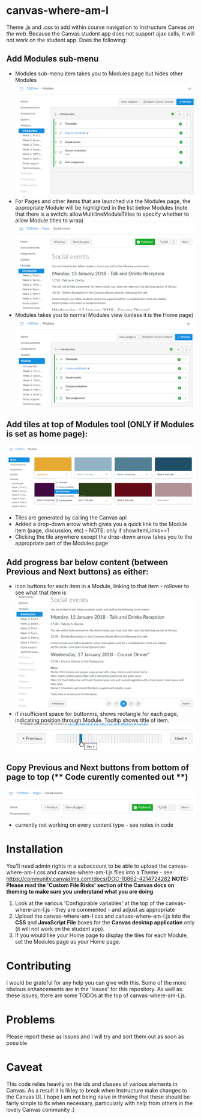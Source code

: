 # canvas-where-am-I
Theme .js and .css to add within course navigation to Instructure Canvas *on the web*. Because the Canvas student app does not support ajax calls, it will not work on the student app. Does the following:

## Add Modules sub-menu
* Modules sub-menu item takes you to Modules page but hides other Modules
![Clicking on Module in menu shows only that Module](./readme-images/sub-menu-shows-only-selected-module.png)
* For Pages and other items that are launched via the Modules page, the appropriate Module will be highlighted in the list below Modules (note that there is a switch: allowMultilineModuleTitles to specify whether to allow Module titles to wrap)
![See containing Module](./readme-images/sub-menu-shows-module-containing-page.png)
* Modules takes you to normal Modules view (unless it is the Home page)
![Modules works as normal](./readme-images/modules-shows-normal-modules.png)

## Add tiles at top of Modules tool (ONLY if Modules is set as home page):
![Autogenerated tiles for home page](./readme-images/autogenerated-module-tiles-and-navigation.png)
* Tiles are generated by calling the Canvas api
* Added a drop-down arrow which gives you a quick link to the Module item (page, discussion, etc) - NOTE: only if showItemLinks==1
* Clicking the tile anywhere except the drop-down arrow takes you to the appropriate part of the Modules page

## Add progress bar below content (between Previous and Next buttons) as either:
* icon buttons for each item in a Module, linking to that item - rollover to see what that item is
![Icons buttons for progress](./readme-images/autogenerated-progress-buttons.png)
* if insufficient space for buttonms, shows rectangle for each page, indicating position through Module. Tooltip shows title of item.
![Bar for progress](./readme-images/autogenerated-progress-bar.png)

## Copy Previous and Next buttons from bottom of page to top (** Code curently comented out **)
![Previous and next at top of page](./readme-images/previous-and-next-buttons-at-top-of-page.png)
* currently not working on every content type - see notes in code

# Installation
You'll need admin rights in a subaccount to be able to upload the canvas-where-am-I.css and canvas-where-am-I.js files into a Theme - see: https://community.canvaslms.com/docs/DOC-10862-4214724282 
**NOTE: Please read the 'Custom File Risks' section of the Canvas docs on theming to make sure you understand what you are doing**
1. Look at the various 'Configurable variables' at the top of the canvas-where-am-I.js - they are commented - and adjust as appropriate
2. Upload the canvas-where-am-I.css and canvas-where-am-I.js into the **CSS** and **JavaScript File** boxes for the **Canvas desktop application** only (it will not work on the student app).
3. If you would like your Home page to display the tiles for each Module, set the Modules page as your Home page.

# Contributing
I would be grateful for any help you can give with this. Some of the more obvious enhancements are in the 'Issues' for this repository. As well as these issues, there are some TODOs at the top of canvas-where-am-I.js.

# Problems
Please report these as Issues and I will try and sort them out as soon as possible

# Caveat
This code relies heavily on the ids and classes of various elements in Canvas. As a result it is likley to break when Instructure make changes to the Canvas UI. I hope I am not being naive in thinking that these should be fairly simple to fix when necessary, particularly with help from others in the lovely Canvas community :)


